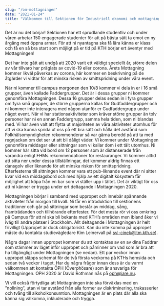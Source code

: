 ```yaml
---
slug: "/om-mottagningen"
date: "2021-01-24"
title: "Välkommen till Sektionen för Industriell ekonomi och mottagningen 2021!"
---
```

Det är nu det börjar! Sektionen har ett sprudlande studentliv och under våren arbetar 150 engagerade studenter för att på bästa sätt ta emot en ny årgång med öppna armar. För att ni nyantagna ska få lära känna er klass och få en så bra start som möjligt på er tid på KTH börjar ert äventyr med Mottagningen!

Det har inte gått att undgå att 2020 varit ett väldigt speciellt år, större delen av vår tillvaro har präglats av covid-19 eller corona. Årets Mottagning kommer likväl påverkas av corona, här kommer en beskrivning på de åtgärder vi vidtar för att minska risken av smittspridning under våra event. 

När ni kommer till campus morgonen den 10/8 kommer vi dela in er i 16 små grupper, även kallade Faddergrupper. Det är i dessa grupper ni kommer genomföra Mottagningen. Dessa 16 grupper delas sedan in i fyra grupper om fyra små grupper, de större grupperna kallas för Gudfaddergrupper och ni kommer inte interagera med någon utanför er Gudfaddergrupp under något event. När vi har stationsaktiviteter som kräver större grupper än tolv personer har ni en annan Faddergrupp, samma hela tiden, som ni blandas med. Vi har även valt att flytta ut majoriteten av våra aktiviteter utomhus för att vi ska kunna sprida ut oss på ett bra sätt och hålla det avstånd som Folkhälsomyndigheten rekommenderar så var gärna beredd på att ta med regnjackan om det ser ut att bli dåligt väder. Vi kommer under Mottagningen genomföra middagar eller sittningar som vi kallar dom i ett tält utomhus. Ni kommer här sitta vid bord om 12 personer som är distanserade från varandra enligt FHMs rekommendationer för restauranger. Vi kommer alltid att sitta ner under dessa tillställningar, det kommer aldrig finnas ett dansgolv eller liknande för att minska risken för smittspridning. Efterfesterna till sittningen kommer vara ett pub-liknande event där ni sitter kvar vid era middagsbord och med hjälp av ett digitalt kösystem får möjlighet att köpa från en bar som vi ställer upp i tältet. Det är viktigt för oss att ni känner er trygga under ert deltagande i Mottagningen 2020.

Mottagningen börjar i samband med uppropet och innebär spännande aktiviteter från morgon till kväll. Ni får en introduktion till sektionens traditioner och går på sittningar som består av middag, sång, framträdanden och tillhörande efterfester. För det mesta rör vi oss omkring på Campus för att ni ska bli bekanta med KTH’s områden men ibland åker vi iväg till andra platser i Stockholm. Allt deltagande i Mottagningen är helt frivilligt (Uppropet är dock obligatoriskt. Kan du inte komma på uppropet måste du kontakta studievägledare Kim Leinervall på svl-cinek@itm.kth.se).

Några dagar innan uppropet kommer du att kontaktas av en av dina Faddrar som stämmer av läget inför uppropet och påminner om vad som är bra att ha tillgängligt under Mottagningen (se nedan). Ett par veckor innan uppropet släpps schemat för de två första veckorna på KTHs hemsida och sedan två veckor i taget. Har du några frågor innan dess är du varmt välkommen att kontakta ÖPH (Överphösare) som är ansvariga för Mottagningen. ÖPH 2020 är David Rothman nås på oph@iare.nu.

Vi vill också förtydliga att Mottagningen inte ska förväxlas med en ”nollning”, utan vi tar avstånd från alla former av diskriminering, trakasserier och tvång till alkoholkonsumtion. Mottagningen är en plats där alla ska känna sig välkomna, inkluderade och trygga.